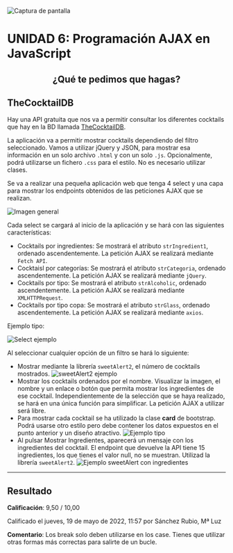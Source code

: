 ![Captura de pantalla](https://github.com/HenestrosaDev/2-daw/tree/main/Desarrollo%20web%20en%20entorno%20cliente/U6%20Programaci%C3%B3n%20AJAX%20en%20JavaScript/docs/screenshot.png)

# UNIDAD 6: Programación AJAX en JavaScript
## <p align="center">¿Qué te pedimos que hagas?</p>

## TheCocktailDB
Hay una API gratuita que nos va a permitir consultar los diferentes cocktails que hay en la BD llamada [TheCocktailDB](https://www.thecocktaildb.com/api.php).  

La aplicación va a permitir mostrar cocktails dependiendo del filtro seleccionado. Vamos a utilizar jQuery y JSON, para mostrar esa información en un solo archivo `.html` y con un solo `.js`.  Opcionalmente, podrá utilizarse un fichero `.css` para el estilo. No es necesario utilizar clases. 

Se va a realizar una pequeña aplicación web que tenga 4 select y una capa para mostrar los endpoints obtenidos de las peticiones AJAX que se realizan. 

![Imagen general](./img/readme/1.png)

Cada select se cargará al inicio de la aplicación y se hará con las siguientes características: 

- Cocktails por ingredientes:  Se mostrará el atributo `strIngredient1`, ordenado ascendentemente. La petición AJAX se realizará mediante `Fetch API`. 
- Cocktaisl por categorías:  Se mostrará el atributo `strCategoria`, ordenado ascendentemente. La petición AJAX se realizará mediante `jQuery`. 
- Cocktails por tipo:  Se mostrará el atributo `strAlcoholic`, ordenado ascendentemente. La petición AJAX se realizará mediante `XMLHTTPRequest`. 
- Cocktails por tipo copa:  Se mostrará el atributo `strGlass`, ordenado ascendentemente. La petición AJAX se realizará mediante `axios`. 

Ejemplo tipo:

![Select ejemplo](./img/readme/2.png)

Al seleccionar cualquier opción de un filtro se hará lo siguiente:

- Mostrar mediante la librería `sweetAlert2`, el número de cocktails mostrados. ![sweetAlert2 ejemplo](./img/readme/3.png)
- Mostrar los cocktails ordenados por el nombre. Visualizar la imagen, el nombre y un enlace o botón que permita mostrar los ingredientes de ese cocktail. Independientemente de la selección que se haya realizado, se hará en una única función para simplificar. La petición AJAX a utilizar será libre.
- Para mostrar cada cocktail se ha utilizado la clase **card** de bootstrap. Podrá usarse otro estilo pero debe contener los datos expuestos en el punto anterior y un diseño atractivo. ![Ejemplo tipo](./img/readme/4.png)
- Al pulsar Mostrar Ingredientes, aparecerá un mensaje con los ingredientes del cocktail. El endpoint que devuelve la API tiene 15 ingredientes, los que tienes el valor null, no se muestran. Utilizad la librería `sweetAlert2`. ![Ejemplo sweetAlert con ingredientes](./img/readme/5.png)

--- 

## Resultado

**Calificación**: 9,50 / 10,00

Calificado el jueves, 19 de mayo de 2022, 11:57 por Sánchez Rubio, Mª Luz

**Comentario**: Los break solo deben utilizarse en los case. Tienes que utilizar otras formas más correctas para salirte de un bucle.